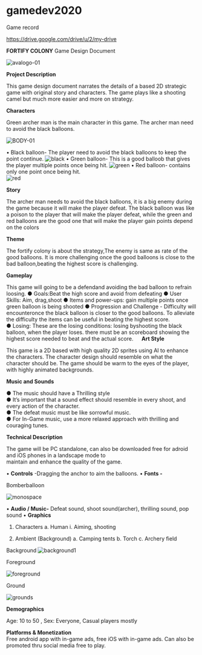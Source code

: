 # gamedev2020

Game record

https://drive.google.com/drive/u/2/my-drive


**FORTIFY COLONY**
Game Design Document

![avalogo-01](https://user-images.githubusercontent.com/73097784/96465897-8db84900-123a-11eb-90c8-5a2dd52d9858.png)

**Project Description**

This game design document narrates the details of a based 2D strategic game with original story and characters. 
The game plays like a shooting camel but much more easier and more on strategy.	
				
**Characters**

Green archer man is the main character in this game. The archer man need to avoid the black balloons.

![BODY-01](https://user-images.githubusercontent.com/73097784/96565567-9742bf00-12d5-11eb-8298-2786669c6306.png)

•	Black balloon- The player need to avoid the black balloons to keep the point continue.
![black](https://user-images.githubusercontent.com/73097784/96565619-aa558f00-12d5-11eb-8d6b-2a337dbb745b.png)
•	Green balloon- This is a good balloob that gives the player multiple points once being hit.
![green](https://user-images.githubusercontent.com/73097784/96565655-b5102400-12d5-11eb-84db-a01d57dc4bf8.png)
•       Red balloon- contains only one point once being hit.	
![red](https://user-images.githubusercontent.com/73097784/96565673-bccfc880-12d5-11eb-8602-254dc9d2b383.png)


**Story**

The archer man needs to avoid the black balloons, it is a big enemy during the game because it will make the player defeat. 
The black balloon was like a poison to the player that will make the player defeat, while the green and red balloons are the 
good one that will make the player gain points depend on the colors 				
											
**Theme**

The fortify colony is about the strategy,The enemy is same as rate of the good balloons. It is more challenging once 
the good balloons is close to the bad balloon,beating the highest score is challenging.	

**Gameplay**

This game will going to be a defendand avoiding the bad balloon to refrain loosing.
●	Goals:Beat the high score and avoid from defeating
●	User Skills: Aim, drag,shoot
●	Items and power-ups: gain multiple points once green balloon is being shooted
●	Progression and Challenge - Difficulty will encounteronce the black balloon is closer to the good balloons. 
To alleviate the difficulty the items can be useful in beating the highest score.			
●	Losing: These are the losing conditions: losing byshooting the black balloon, when the player loses. there must 
be an scoreboard showing the highest score needed to beat and the actual score.
 
**Art Style** 

This game is  a 2D based with high quality 2D sprites using AI to enhance the characters. The character design should resemble on what the character should be. The game should be warm to the eyes of the player, with highly animated backgrounds.

**Music and Sounds**	
						
●	The music should have a Thrilling style							
●	It’s important that a sound effect should resemble in every shoot, and every action of the character.								
●	The defeat music must be like sorrowful music.							
●	For In-Game music, use a more relaxed approach with thrilling and couraging tunes.

**Technical Description**	
							
The game will be PC standalone, can also be downloaded free for adroid and iOS phones in a landscape mode to  
maintain and enhance the quality of the game.

•	**Controls** -Dragging the anchor to aim the balloons.
•	**Fonts -** 

Bomberballoon

![monospace](https://user-images.githubusercontent.com/73097784/96566204-54351b80-12d6-11eb-8210-7039bbe34ca1.PNG)

•	**Audio / Music-** Defeat sound, shoot sound(archer), thrilling sound, pop sound
•	**Graphics**
1.	Characters
a.	Human
i.	Aiming, shooting

2.	Ambient (Background)
a.	Camping tents
b.	Torch
c.	Archery field

Background
![background1](https://user-images.githubusercontent.com/73097784/96566374-8c3c5e80-12d6-11eb-851d-83eacb1bcd5d.png)

Foreground

![foreground](https://user-images.githubusercontent.com/73097784/96566412-96f6f380-12d6-11eb-8ef2-cf469e139155.png)

Ground

![grounds](https://user-images.githubusercontent.com/73097784/96566440-a118f200-12d6-11eb-8cba-688d470a552a.png)


**Demographics** 
		
Age: 10 to 50 , Sex: Everyone, Casual players mostly 
										
**Platforms & Monetization**		
Free android app with in-game ads, free iOS with in-game ads. Can also be promoted thru social media free to play.							
					



				





